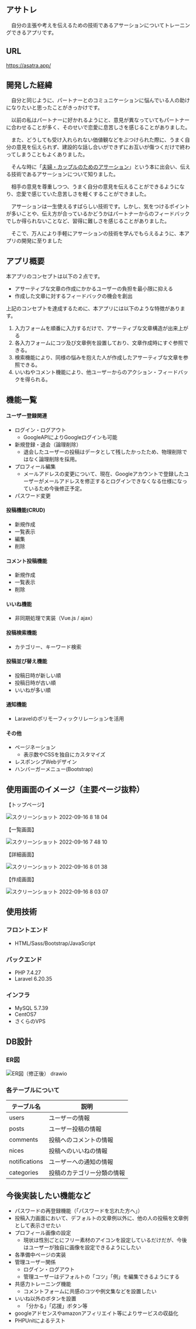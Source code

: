## アサトレ
　自分の主張や考えを伝えるための技術であるアサーションについてトレーニングできるアプリです。


## URL
https://asatra.app/


## 開発した経緯
　自分と同じように、パートナーとのコミュニケーションに悩んでいる人の助けになりたいと思ったことがきっかけです。

　以前の私はパートナーに好かれるようにと、意見が異なっていてもパートナーに合わせることが多く、そのせいで恋愛に息苦しさを感じることがありました。

　また、どうしても受け入れられない価値観などをぶつけられた際に、うまく自分の意見を伝えられず、建設的な話し合いができずにお互いが傷つくだけで終わってしまうこともよくありました。

　そんな時に「[夫婦・カップルのためのアサーション](https://www.amazon.co.jp/%E5%A4%AB%E5%A9%A6%E3%83%BB%E3%82%AB%E3%83%83%E3%83%97%E3%83%AB%E3%81%AE%E3%81%9F%E3%82%81%E3%81%AE%E3%82%A2%E3%82%B5%E3%83%BC%E3%82%B7%E3%83%A7%E3%83%B3-%E9%87%8E%E6%9C%AB%E6%AD%A6%E7%BE%A9-ebook/dp/B08FCDW7M8/ref=sr_1_1?__mk_ja_JP=%E3%82%AB%E3%82%BF%E3%82%AB%E3%83%8A&crid=HDKURG9113TQ&keywords=%E3%82%A2%E3%82%B5%E3%83%BC%E3%82%B7%E3%83%A7%E3%83%B3&qid=1656038633&sprefix=%E3%82%A2%E3%82%B5%E3%83%BC%E3%82%B7%E3%83%A7%E3%83%B3%2Caps%2C287&sr=8-1)」という本に出会い、伝える技術であるアサーションについて知りました。

　相手の意見を尊重しつつ、うまく自分の意見を伝えることができるようになり、恋愛で感じていた息苦しさを軽くすることができました。

　アサーションは一生使えるすばらしい技術です。しかし、気をつけるポイントが多いことや、伝え方が合っているかどうかはパートナーからのフィードバックでしか得られないことなど、習得に難しさを感じることがありました。

　そこで、万人により手軽にアサーションの技術を学んでもらえるように、本アプリの開発に至りました


## アプリ概要

本アプリのコンセプトは以下の２点です。
- アサーティブな文章の作成にかかるユーザーの負担を最小限に抑える
- 作成した文章に対するフィードバックの機会を創出

上記のコンセプトを達成するために、本アプリには以下のような特徴があります。
1. 入力フォームを順番に入力するだけで、アサーティブな文章構造が出来上がる
2. 各入力フォームにコツ及び文章例を設置しており、文章作成時にすぐ参照できる。
3. 検索機能により、同様の悩みを抱えた人が作成したアサーティブな文章を参照できる。
4. いいねやコメント機能により、他ユーザーからのアクション・フィードバックを得られる。


## 機能一覧

#### ユーザー登録関連
- ログイン・ログアウト
  - GoogleAPIによりGoogleログインも可能
- 新規登録・退会（論理削除）
  - 退会したユーザーの投稿はデータとして残したかったため、物理削除ではなく論理削除を採用。
- プロフィール編集
  - メールアドレスの変更について、現在、Googleアカウントで登録したユーザーがメールアドレスを修正するとログインできなくなる仕様になっているため今後修正予定。
- パスワード変更

#### 投稿機能(CRUD)
- 新規作成
- 一覧表示
- 編集
- 削除

#### コメント投稿機能
- 新規作成
- 一覧表示
- 削除

#### いいね機能
- 非同期処理で実装（Vue.js / ajax）

#### 投稿検索機能
- カテゴリー、キーワード検索

#### 投稿並び替え機能
- 投稿日時が新しい順
- 投稿日時が古い順
- いいねが多い順

#### 通知機能
- Laravelのポリモーフィックリレーションを活用

#### その他
- ページネーション
  - 表示数やCSSを独自にカスタマイズ
- レスポンシブWebデザイン
- ハンバーガーメニュー(Bootstrap)


## 使用画面のイメージ（主要ページ抜粋）

【トップページ】

![スクリーンショット 2022-09-16 8 18 04](https://user-images.githubusercontent.com/78774242/190837392-b10af9e1-7cde-494f-ae57-53e4ec78094d.png)


【一覧画面】

![スクリーンショット 2022-09-16 7 48 10](https://user-images.githubusercontent.com/78774242/190837396-514e5d5d-9966-4216-b942-064bb27052e5.png)


【詳細画面】

![スクリーンショット 2022-09-16 8 01 38](https://user-images.githubusercontent.com/78774242/190837400-3c977fa3-60e6-418c-902e-f29b6def5ccb.png)


【作成画面】

![スクリーンショット 2022-09-16 8 03 07](https://user-images.githubusercontent.com/78774242/190837408-c67b9334-c8a8-42f7-b08f-66258f50cef1.png)


## 使用技術

### フロントエンド
- HTML/Sass/Bootstrap/JavaScript

### バックエンド
- PHP 7.4.27
- Laravel 6.20.35

### インフラ
- MySQL 5.7.39
- CentOS7
- さくらのVPS


## DB設計
### ER図
![ER図（修正後） drawio](https://user-images.githubusercontent.com/78774242/176316230-b5dec0cb-44cf-4edf-a822-3b62ee74106d.png)

### 各テーブルについて
| テーブル名 | 説明 |
| --- | --- |
| users | ユーザーの情報 |
| posts | ユーザー投稿の情報 |
| comments | 投稿へのコメントの情報 |
| nices | 投稿へのいいねの情報 |
| notifications | ユーザーへの通知の情報 |
| categories | 投稿のカテゴリー分類の情報 |

## 今後実装したい機能など
- パスワードの再登録機能（「パスワードを忘れた方へ」）
- 投稿入力画面において、デフォルトの文章例以外に、他の人の投稿を文章例として表示させたい
- プロフィール画像の設定
  - 現状は性別ごとにフリー素材のアイコンを設定しているだけだが、今後はユーザーが独自に画像を設定できるようにしたい
- 各準備中ページの実装
- 管理ユーザー関係
  - ログイン・ログアウト
  - 管理ユーザーはデフォルトの「コツ」「例」を編集できるようにする
- 共感力トレーニング機能
  - コメントフォームに共感のコツや例文集などを設置したい
- いいね以外のボタンを設置
  - 「分かる」「応援」ボタン等
- googleアドセンスやamazonアフィリエイト等によりサービスの収益化
- PHPUnitによるテスト
